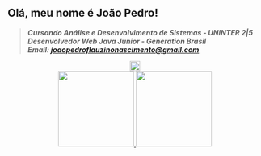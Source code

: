 ## Olá, meu nome é <strong>João Pedro<trong>!

> <i>Cursando Análise e Desenvolvimento de Sistemas - UNINTER 2|5</i> 
<br> <i>Desenvolvedor Web Java Junior - Generation Brasil</i>
<br> <i>Email: joaopedroflauzinonascimento@gmail.com</i>

<div align="center"> 
 <a href="https://www.linkedin.com/in/joão-pedro-flauzino-nascimento-4a931b232/"    target="_blank"><img src="https://img.shields.io/badge/-LinkedIn-%230077B5?style=for-the-  badge&logo=linkedin&logoColor=white" target="_blank"  height="20"></a> 
</div>


<div align="center">
  <a href="https://github.com/JoaoPedroFN19">
  <img height="150em" src="https://github-readme-stats.vercel.app/api?username=JoaoPedroFN19&show_icons=true&theme=highcontrast&include_all_commits=true&count_private=true"/>
  <img height="150px" src="https://github-readme-stats.vercel.app/api/top-langs/?username=JoaoPedroFN19&layout=compact&langs_count=7&theme=highcontrast"/>
</div>
    
